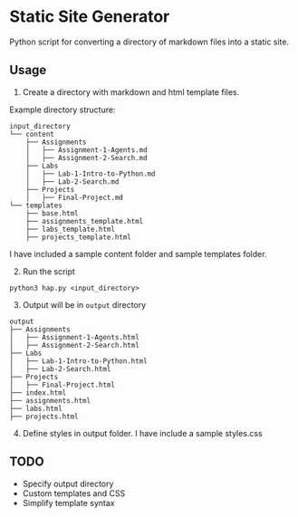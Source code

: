 # Static Site Generator

Python script for converting a directory of markdown files into a static site.

## Usage

1. Create a directory with markdown and html template files. 

Example directory structure:

```
input_directory
└── content
    ├── Assignments
    │   ├── Assignment-1-Agents.md
    │   ├── Assignment-2-Search.md
    ├── Labs
    │   ├── Lab-1-Intro-to-Python.md
    │   ├── Lab-2-Search.md
    ├── Projects
    │   ├── Final-Project.md
└── templates
    ├── base.html
    ├── assignments_template.html
    ├── labs_template.html
    ├── projects_template.html
```

I have included a sample content folder and sample templates folder.

2. Run the script

```
python3 hap.py <input_directory>
```

3. Output will be in `output` directory

```
output
├── Assignments
│   ├── Assignment-1-Agents.html
│   ├── Assignment-2-Search.html
├── Labs
│   ├── Lab-1-Intro-to-Python.html
│   ├── Lab-2-Search.html
├── Projects
│   ├── Final-Project.html
├── index.html
├── assignments.html
├── labs.html
├── projects.html
```

4. Define styles in output folder. I have include a sample styles.css

## TODO

- Specify output directory
- Custom templates and CSS
- Simplify template syntax
